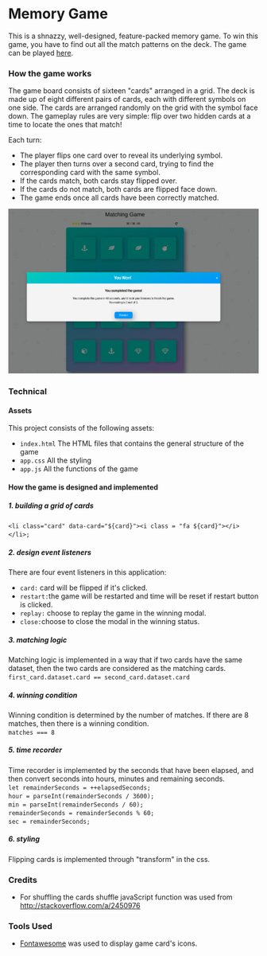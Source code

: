 # Memory Game
This is a shnazzy, well-designed, feature-packed memory game. To win this game, you have to find out all the match patterns on the deck. The game can be played [here](https://shijingl.github.io/Browser-Game-Project).

### How the game works
The game board consists of sixteen "cards" arranged in a grid. The deck is made up of eight different pairs of cards, each with different symbols on one side. The cards are arranged randomly on the grid with the symbol face down. The gameplay rules are very simple: flip over two hidden cards at a time to locate the ones that match!

Each turn:
* The player flips one card over to reveal its underlying symbol. 
* The player then turns over a second card, trying to find the corresponding card with the same symbol.
* If the cards match, both cards stay flipped over.
* If the cards do not match, both cards are flipped face down.
* The game ends once all cards have been correctly matched.

![](img/winning-status.jpg)


### Technical
#### Assets
This project consists of the following assets: 
* `index.html` The HTML files that contains the general structure of the game
* `app.css` All the styling
* `app.js` All the functions of the game

#### How the game is designed and implemented
##### 1. building a grid of cards
`<li class="card" data-card="${card}"><i class = "fa ${card}"></i></li>;`

##### 2. design event listeners
There are four event listeners in this application: 
* `card:` card will be flipped if it's clicked.
* `restart:`the game will be restarted and time will be reset if restart button is clicked.
* `replay:` choose to replay the game in the winning modal.
* `close:`choose to close the modal in the winning status.

##### 3. matching logic
Matching logic is implemented in a way that if two cards have the same dataset, then the two cards are considered as the matching cards.<br/> 
`first_card.dataset.card == second_card.dataset.card`

##### 4. winning condition
Winning condition is determined by the number of matches. If there are 8 matches, then there is a winning condition. <br/>
`matches === 8`

##### 5. time recorder
Time recorder is implemented by the seconds that have been elapsed, and then convert seconds into hours, minutes and remaining seconds. <br/>
`let remainderSeconds = ++elapsedSeconds;` <br/>
`hour = parseInt(remainderSeconds / 3600);` <br/>
`min = parseInt(remainderSeconds / 60);` <br/>
`remainderSeconds = remainderSeconds % 60;` <br/>
`sec = remainderSeconds;` <br/>

##### 6. styling
Flipping cards is implemented through "transform" in the css. 

### Credits
* For shuffling the cards shuffle javaScript function was used from http://stackoverflow.com/a/2450976

### Tools Used
* [Fontawesome](https://fontawesome.com/icons?from=io) was used to display game card's icons.
